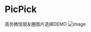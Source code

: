 # PicPick
高仿微信朋友圈图片选择DEMO
![image](https://github.com/QQ402164452/PicPick/blob/master/PhotoPick.gif)
